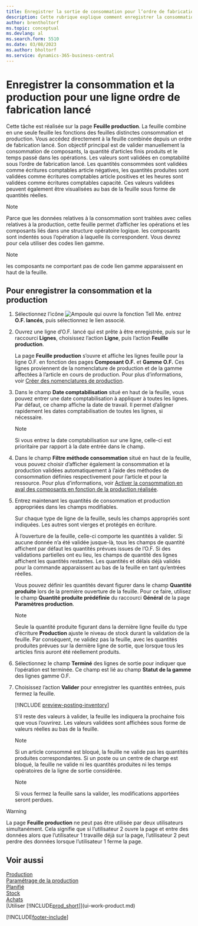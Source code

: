 ```yaml
---
title: Enregistrer la sortie de consommation pour l’ordre de fabrication
description: Cette rubrique explique comment enregistrer la consommation et la sortie pour une ligne de l’ordre de fabrication lancé qui apparaît sur la page Feuille production.
author: brentholtorf
ms.topic: conceptual
ms.devlang: al
ms.search.form: 5510
ms.date: 03/08/2023
ms.author: bholtorf
ms.service: dynamics-365-business-central
---
```

# Enregistrer la consommation et la production pour une ligne ordre de fabrication lancé

Cette tâche est réalisée sur la page **Feuille production**. La feuille combine en une seule feuille les fonctions des feuilles distinctes consommation et production. Vous accédez directement à la feuille combinée depuis un ordre de fabrication lancé. Son objectif principal est de valider manuellement la consommation de composants, la quantité d’articles finis produits et le temps passé dans les opérations. Les valeurs sont validées en comptabilité sous l’ordre de fabrication lancé. Les quantités consommées sont validées comme écritures comptables article négatives, les quantités produites sont validées comme écritures comptables article positives et les heures sont validées comme écritures comptables capacité. Ces valeurs validées peuvent également être visualisées au bas de la feuille sous forme de quantités réelles.  

> [!NOTE]  
> Parce que les données relatives à la consommation sont traitées avec celles relatives à la production, cette feuille permet d’afficher les opérations et les composants liés dans une structure opératoire logique. les composants sont indentés sous l’opération à laquelle ils correspondent. Vous devrez pour cela utiliser des codes lien gamme.  

> [!NOTE]  
> les composants ne comportant pas de code lien gamme apparaissent en haut de la feuille.  

## Pour enregistrer la consommation et la production  

1. Sélectionnez l’icône ![Ampoule qui ouvre la fonction Tell Me.](media/ui-search/search_small.png "Dites-moi ce que vous voulez faire") entrez **O.F. lancés**, puis sélectionnez le lien associé.  
2. Ouvrez une ligne d’O.F. lancé qui est prête à être enregistrée, puis sur le raccourci **Lignes**, choisissez l’action **Ligne**, puis l’action **Feuille production**.  

    La page **Feuille production** s’ouvre et affiche les lignes feuille pour la ligne O.F. en fonction des pages **Composant O.F.** et **Gamme O.F.** Ces lignes proviennent de la nomenclature de production et de la gamme affectées à l’article en cours de production. Pour plus d’informations, voir [Créer des nomenclatures de production](production-how-to-create-routings.md).  

3. Dans le champ **Date comptabilisation** situé en haut de la feuille, vous pouvez entrer une date comptabilisation à appliquer à toutes les lignes. Par défaut, ce champ affiche la date de travail. Il permet d’aligner rapidement les dates comptabilisation de toutes les lignes, si nécessaire.  

    > [!NOTE]  
    >  Si vous entrez la date comptabilisation sur une ligne, celle-ci est prioritaire par rapport à la date entrée dans le champ.  

4. Dans le champ **Filtre méthode consommation** situé en haut de la feuille, vous pouvez choisir d’afficher également la consommation et la production validées automatiquement à l’aide des méthodes de consommation définies respectivement pour l’article et pour la ressource. Pour plus d’informations, voir [Activer la consommation en aval des composants en fonction de la production réalisée](production-how-to-flush-components-according-to-operation-output.md).

5. Entrez maintenant les quantités de consommation et production appropriées dans les champs modifiables.  
  
    Sur chaque type de ligne de la feuille, seuls les champs appropriés sont indiquées. Les autres sont vierges et protégés en écriture.  

    À l’ouverture de la feuille, celle-ci comporte les quantités à valider. Si aucune donnée n’a été validée jusque-là, tous les champs de quantité affichent par défaut les quantités prévues issues de l’O.F. Si des validations partielles ont eu lieu, les champs de quantité des lignes affichent les quantités restantes. Les quantités et délais déjà validés pour la commande apparaissent au bas de la feuille en tant qu’entrées réelles.  

    Vous pouvez définir les quantités devant figurer dans le champ **Quantité produite** lors de la première ouverture de la feuille. Pour ce faire, utilisez le champ **Quantité produite prédéfinie** du raccourci **Général** de la page **Paramètres production**.

    > [!NOTE]  
    >  Seule la quantité produite figurant dans la dernière ligne feuille du type d’écriture **Production** ajuste le niveau de stock durant la validation de la feuille. Par conséquent, ne validez pas la feuille, avec les quantités produites prévues sur la dernière ligne de sortie, que lorsque tous les articles finis auront été réellement produits.  

6. Sélectionnez le champ **Terminé** des lignes de sortie pour indiquer que l’opération est terminée. Ce champ est lié au champ **Statut de la gamme** des lignes gamme O.F.  
7. Choisissez l’action **Valider** pour enregistrer les quantités entrées, puis fermez la feuille.  

    [!INCLUDE [preview-posting-inventory](includes/preview-posting-inventory.md)]

    S’il reste des valeurs à valider, la feuille les indiquera la prochaine fois que vous l’ouvrirez. Les valeurs validées sont affichées sous forme de valeurs réelles au bas de la feuille.  

    > [!NOTE]  
    >  Si un article consommé est bloqué, la feuille ne valide pas les quantités produites correspondantes. Si un poste ou un centre de charge est bloqué, la feuille ne valide ni les quantités produites ni les temps opératoires de la ligne de sortie considérée.  

    > [!NOTE]  
    > Si vous fermez la feuille sans la valider, les modifications apportées seront perdues.  

> [!WARNING]  
> La page **Feuille production** ne peut pas être utilisée par deux utilisateurs simultanément. Cela signifie que si l’utilisateur 2 ouvre la page et entre des données alors que l’utilisateur 1 travaille déjà sur la page, l’utilisateur 2 peut perdre des données lorsque l’utilisateur 1 ferme la page.  

## Voir aussi  

[Production](production-manage-manufacturing.md)  
[Paramétrage de la production](production-configure-production-processes.md)  
[Planifié](production-planning.md)  
[Stock](inventory-manage-inventory.md)  
[Achats](purchasing-manage-purchasing.md)  
[Utiliser [!INCLUDE[prod_short](includes/prod_short.md)]](ui-work-product.md)

[!INCLUDE[footer-include](includes/footer-banner.md)]
